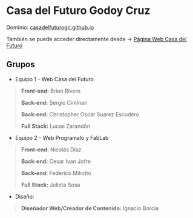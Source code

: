 # Casa del Futuro Godoy Cruz
Dominio: [casadelfuturogc.github.io](https://casadelfuturogc.github.io/)

También se puede acceder directamente desde -> [Página Web Casa del Futuro](https://casadelfuturogc.github.io/)

## Grupos
* Equipo 1 - Web Casa del Futuro
> **Front-end:**  Brian	Rivero
> 
> **Back-end:**   Sergio	Ciminari
> 
> **Back-end:**   Christopher Oscar 	Suarez Escudero
> 
> **Full Stack:** Lucas	Zarandón

* Equipo 2 - Web Programalo y FabLab
> **Front-end:**  Nicolás 	Díaz
> 
> **Back-end:**   Cesar Ivan	Jofre
> 
> **Back-end:**   Federico	Miliotto
> 
> **Full Stack:** Julieta	Sosa

* Diseño:
> **Diseñador Web/Creador de Contenido:** Ignacio	Borcia
